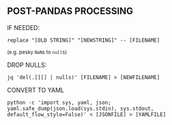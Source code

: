 ## POST-PANDAS PROCESSING

IF NEEDED:

`replace "[OLD STRING]" "[NEWSTRING]" -- [FILENAME]`

<sup>(e.g. pesky `NaN`s to `null`s)</sub>

DROP NULLS:

`jq 'del(.[][] | nulls)' [FILENAME] > [NEWFILENAME]`

CONVERT TO YAML

`python -c 'import sys, yaml, json; yaml.safe_dump(json.load(sys.stdin), sys.stdout, default_flow_style=False)' < [JSONFILE] > [YAMLFILE]`
